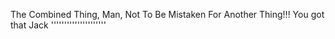 The Combined Thing, Man, Not To Be Mistaken For Another Thing!!! You got that Jack '''''''''''''''''''''

